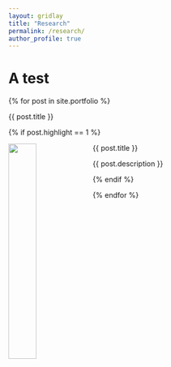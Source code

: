 ```yaml
---
layout: gridlay
title: "Research"
permalink: /research/
author_profile: true
---
```


<h1> A test </h1>

{% for post in site.portfolio %}

<p>{{ post.title  }}</p>

{% if post.highlight == 1 %}

<div class="row">


<div class="col-sm-6 clearfix">
 <div class="well">
  <pubtit>{{ post.title }}</pubtit>
  <img src="{{ site.url }}{{ site.baseurl }}{{ post.photo }}" class="img-responsive" width="33%" style="float: left" />
  <p>{{ post.description }}</p>
 </div>
</div>

{% endif %}

{% endfor %}

</div>

